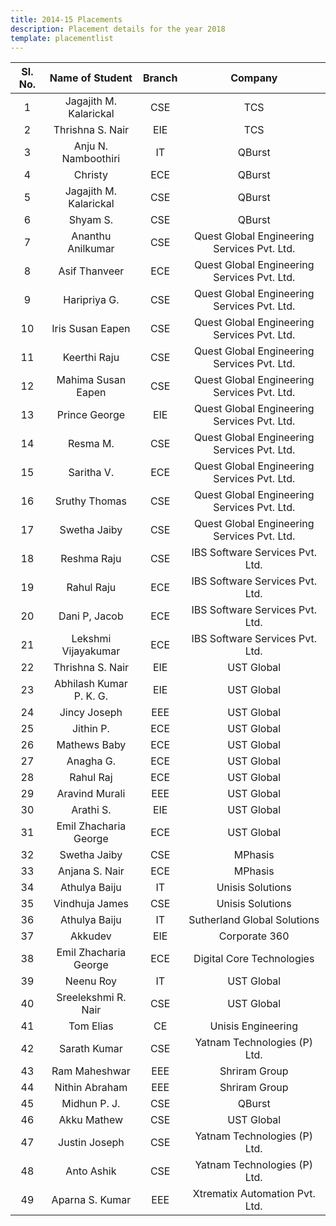 ```yaml
---
title: 2014-15 Placements
description: Placement details for the year 2018
template: placementlist
---
```


| Sl. No. | Name of Student | Branch | Company |
|:-------:|:-------------------------:|:------:|:---------------------------------------------:|
| 1 | Jagajith M.   Kalarickal | CSE | TCS |
| 2 | Thrishna S. Nair | EIE | TCS |
| 3 | Anju N. Namboothiri | IT | QBurst |
| 4 | Christy | ECE | QBurst |
| 5 | Jagajith M.   Kalarickal | CSE | QBurst |
| 6 | Shyam S. | CSE | QBurst |
| 7 | Ananthu Anilkumar | CSE | Quest Global   Engineering Services Pvt. Ltd. |
| 8 | Asif Thanveer | ECE | Quest Global   Engineering Services Pvt. Ltd. |
| 9 | Haripriya G. | CSE | Quest Global   Engineering Services Pvt. Ltd. |
| 10 | Iris Susan Eapen | CSE | Quest Global   Engineering Services Pvt. Ltd. |
| 11 | Keerthi Raju | CSE | Quest Global   Engineering Services Pvt. Ltd. |
| 12 | Mahima Susan Eapen | CSE | Quest Global   Engineering Services Pvt. Ltd. |
| 13 | Prince George | EIE | Quest Global   Engineering Services Pvt. Ltd. |
| 14 | Resma M. | CSE | Quest Global   Engineering Services Pvt. Ltd. |
| 15 | Saritha V. | ECE | Quest Global   Engineering Services Pvt. Ltd. |
| 16 | Sruthy Thomas | CSE | Quest Global   Engineering Services Pvt. Ltd. |
| 17 | Swetha Jaiby | CSE | Quest Global   Engineering Services Pvt. Ltd. |
| 18 | Reshma Raju | CSE | IBS Software Services   Pvt. Ltd. |
| 19 | Rahul Raju | ECE | IBS Software Services   Pvt. Ltd. |
| 20 | Dani P, Jacob | ECE | IBS Software Services   Pvt. Ltd. |
| 21 | Lekshmi Vijayakumar | ECE | IBS Software Services   Pvt. Ltd. |
| 22 | Thrishna S. Nair | EIE | UST Global |
| 23 | Abhilash Kumar P. K.   G. | EIE | UST Global |
| 24 | Jincy Joseph | EEE | UST Global |
| 25 | Jithin P. | ECE | UST Global |
| 26 | Mathews Baby | ECE | UST Global |
| 27 | Anagha G. | ECE | UST Global |
| 28 | Rahul Raj | ECE | UST Global |
| 29 | Aravind Murali | EEE | UST Global |
| 30 | Arathi S. | EIE | UST Global |
| 31 | Emil Zhacharia George | ECE | UST Global |
| 32 | Swetha Jaiby | CSE | MPhasis |
| 33 | Anjana S. Nair | ECE | MPhasis |
| 34 | Athulya Baiju | IT | Unisis Solutions |
| 35 | Vindhuja James | CSE | Unisis Solutions |
| 36 | Athulya Baiju | IT | Sutherland Global   Solutions |
| 37 | Akkudev | EIE | Corporate 360 |
| 38 | Emil Zhacharia George | ECE | Digital Core   Technologies |
| 39 | Neenu Roy | IT | UST Global |
| 40 | Sreelekshmi R. Nair | CSE | UST Global |
| 41 | Tom Elias | CE | Unisis Engineering |
| 42 | Sarath Kumar | CSE | Yatnam Technologies   (P) Ltd. |
| 43 | Ram Maheshwar | EEE | Shriram Group |
| 44 | Nithin Abraham | EEE | Shriram Group |
| 45 | Midhun P. J. | CSE | QBurst |
| 46 | Akku Mathew | CSE | UST Global |
| 47 | Justin Joseph | CSE | Yatnam Technologies   (P) Ltd. |
| 48 | Anto Ashik | CSE | Yatnam Technologies   (P) Ltd. |
| 49 | Aparna S. Kumar | EEE | Xtrematix Automation   Pvt. Ltd. |
